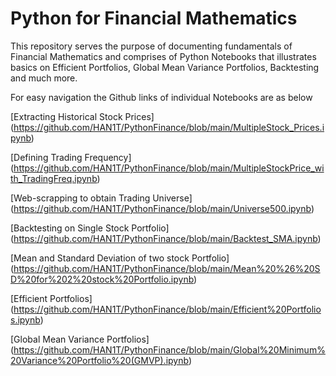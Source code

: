 # Python for Financial Mathematics

This repository serves the purpose of documenting fundamentals of Financial Mathematics and comprises of Python Notebooks that illustrates basics on Efficient Portfolios, Global Mean Variance Portfolios, Backtesting and much more.

For easy navigation the Github links of individual Notebooks are as below

[Extracting Historical Stock Prices] (https://github.com/HAN1T/PythonFinance/blob/main/MultipleStock_Prices.ipynb)

[Defining Trading Frequency] (https://github.com/HAN1T/PythonFinance/blob/main/MultipleStockPrice_with_TradingFreq.ipynb)

[Web-scrapping to obtain Trading Universe] (https://github.com/HAN1T/PythonFinance/blob/main/Universe500.ipynb)

[Backtesting on Single Stock Portfolio] (https://github.com/HAN1T/PythonFinance/blob/main/Backtest_SMA.ipynb)

[Mean and Standard Deviation of two stock Portfolio] (https://github.com/HAN1T/PythonFinance/blob/main/Mean%20%26%20SD%20for%202%20stock%20Portfolio.ipynb)

[Efficient Portfolios] (https://github.com/HAN1T/PythonFinance/blob/main/Efficient%20Portfolios.ipynb)

[Global Mean Variance Portfolios] (https://github.com/HAN1T/PythonFinance/blob/main/Global%20Minimum%20Variance%20Portfolio%20(GMVP).ipynb)

